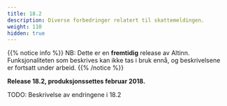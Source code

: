 ```yaml
---
title: 18.2
description: Diverse forbedringer relatert til skattemeldingen.
weight: 110
hidden: true
---
```


{{% notice info %}}
NB: Dette er en **fremtidig** release av Altinn. Funksjonaliteten som beskrives kan ikke tas i bruk ennå, og beskrivelsene er fortsatt under arbeid.
{{% /notice %}}

**Release 18.2, produksjonssettes februar 2018.**

TODO: Beskrivelse av endringene i 18.2
